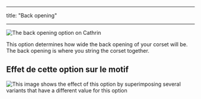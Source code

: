 - - -
title: "Back opening"
- - -

![The back opening option on Cathrin](./backopening.svg)

This option determines how wide the back opening of your corset will be. The back opening is where you string the corset together.

## Effet de cette option sur le motif

![This image shows the effect of this option by superimposing several variants that have a different value for this option](cathrin_backopening_sample.svg "Effect of this option on the pattern")
